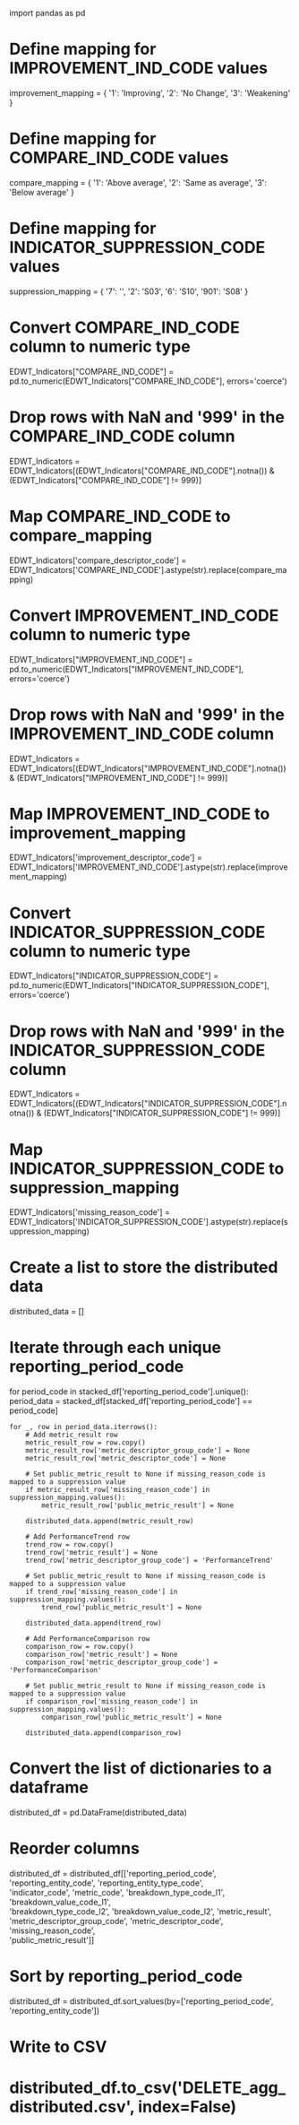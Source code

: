 import pandas as pd

# Define mapping for IMPROVEMENT_IND_CODE values
improvement_mapping = {
    '1': 'Improving',
    '2': 'No Change',
    '3': 'Weakening'
}

# Define mapping for COMPARE_IND_CODE values
compare_mapping = {
    '1': 'Above average',
    '2': 'Same as average',
    '3': 'Below average'
}

# Define mapping for INDICATOR_SUPPRESSION_CODE values
suppression_mapping = {
    '7': '',
    '2': 'S03',
    '6': 'S10',
    '901': 'S08'
}

# Convert COMPARE_IND_CODE column to numeric type
EDWT_Indicators["COMPARE_IND_CODE"] = pd.to_numeric(EDWT_Indicators["COMPARE_IND_CODE"], errors='coerce')

# Drop rows with NaN and '999' in the COMPARE_IND_CODE column
EDWT_Indicators = EDWT_Indicators[(EDWT_Indicators["COMPARE_IND_CODE"].notna()) & (EDWT_Indicators["COMPARE_IND_CODE"] != 999)]

# Map COMPARE_IND_CODE to compare_mapping
EDWT_Indicators['compare_descriptor_code'] = EDWT_Indicators['COMPARE_IND_CODE'].astype(str).replace(compare_mapping)

# Convert IMPROVEMENT_IND_CODE column to numeric type
EDWT_Indicators["IMPROVEMENT_IND_CODE"] = pd.to_numeric(EDWT_Indicators["IMPROVEMENT_IND_CODE"], errors='coerce')

# Drop rows with NaN and '999' in the IMPROVEMENT_IND_CODE column
EDWT_Indicators = EDWT_Indicators[(EDWT_Indicators["IMPROVEMENT_IND_CODE"].notna()) & (EDWT_Indicators["IMPROVEMENT_IND_CODE"] != 999)]

# Map IMPROVEMENT_IND_CODE to improvement_mapping
EDWT_Indicators['improvement_descriptor_code'] = EDWT_Indicators['IMPROVEMENT_IND_CODE'].astype(str).replace(improvement_mapping)

# Convert INDICATOR_SUPPRESSION_CODE column to numeric type
EDWT_Indicators["INDICATOR_SUPPRESSION_CODE"] = pd.to_numeric(EDWT_Indicators["INDICATOR_SUPPRESSION_CODE"], errors='coerce')

# Drop rows with NaN and '999' in the INDICATOR_SUPPRESSION_CODE column
EDWT_Indicators = EDWT_Indicators[(EDWT_Indicators["INDICATOR_SUPPRESSION_CODE"].notna()) & (EDWT_Indicators["INDICATOR_SUPPRESSION_CODE"] != 999)]

# Map INDICATOR_SUPPRESSION_CODE to suppression_mapping
EDWT_Indicators['missing_reason_code'] = EDWT_Indicators['INDICATOR_SUPPRESSION_CODE'].astype(str).replace(suppression_mapping)

# Create a list to store the distributed data
distributed_data = []

# Iterate through each unique reporting_period_code
for period_code in stacked_df['reporting_period_code'].unique():
    period_data = stacked_df[stacked_df['reporting_period_code'] == period_code]
    
    for _, row in period_data.iterrows():
        # Add metric_result row
        metric_result_row = row.copy()
        metric_result_row['metric_descriptor_group_code'] = None
        metric_result_row['metric_descriptor_code'] = None
        
        # Set public_metric_result to None if missing_reason_code is mapped to a suppression value
        if metric_result_row['missing_reason_code'] in suppression_mapping.values():
            metric_result_row['public_metric_result'] = None
            
        distributed_data.append(metric_result_row)
        
        # Add PerformanceTrend row
        trend_row = row.copy()
        trend_row['metric_result'] = None
        trend_row['metric_descriptor_group_code'] = 'PerformanceTrend'
        
        # Set public_metric_result to None if missing_reason_code is mapped to a suppression value
        if trend_row['missing_reason_code'] in suppression_mapping.values():
            trend_row['public_metric_result'] = None
            
        distributed_data.append(trend_row)
        
        # Add PerformanceComparison row
        comparison_row = row.copy()
        comparison_row['metric_result'] = None
        comparison_row['metric_descriptor_group_code'] = 'PerformanceComparison'
        
        # Set public_metric_result to None if missing_reason_code is mapped to a suppression value
        if comparison_row['missing_reason_code'] in suppression_mapping.values():
            comparison_row['public_metric_result'] = None
            
        distributed_data.append(comparison_row)

# Convert the list of dictionaries to a dataframe
distributed_df = pd.DataFrame(distributed_data)

# Reorder columns
distributed_df = distributed_df[['reporting_period_code', 'reporting_entity_code', 'reporting_entity_type_code', \
                                 'indicator_code', 'metric_code', 'breakdown_type_code_l1', 'breakdown_value_code_l1', \
                                 'breakdown_type_code_l2', 'breakdown_value_code_l2', 'metric_result', \
                                 'metric_descriptor_group_code', 'metric_descriptor_code', 'missing_reason_code', \
                                 'public_metric_result']]

# Sort by reporting_period_code
distributed_df = distributed_df.sort_values(by=['reporting_period_code', 'reporting_entity_code'])

# Write to CSV
# distributed_df.to_csv('DELETE_agg_distributed.csv', index=False)
